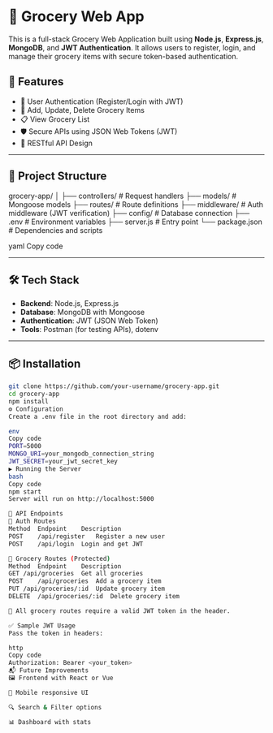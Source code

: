 # 🛒 Grocery Web App

This is a full-stack Grocery Web Application built using **Node.js**, **Express.js**, **MongoDB**, and **JWT Authentication**. It allows users to register, login, and manage their grocery items with secure token-based authentication.

## 🚀 Features

- 🔐 User Authentication (Register/Login with JWT)
- 🧾 Add, Update, Delete Grocery Items
- 📋 View Grocery List
- 🛡️ Secure APIs using JSON Web Tokens (JWT)
- 🧩 RESTful API Design

---

## 📁 Project Structure

grocery-app/
│
├── controllers/ # Request handlers
├── models/ # Mongoose models
├── routes/ # Route definitions
├── middleware/ # Auth middleware (JWT verification)
├── config/ # Database connection
├── .env # Environment variables
├── server.js # Entry point
└── package.json # Dependencies and scripts

yaml
Copy code

---

## 🛠️ Tech Stack

- **Backend**: Node.js, Express.js
- **Database**: MongoDB with Mongoose
- **Authentication**: JWT (JSON Web Token)
- **Tools**: Postman (for testing APIs), dotenv

---

## 📦 Installation

```bash
git clone https://github.com/your-username/grocery-app.git
cd grocery-app
npm install
⚙️ Configuration
Create a .env file in the root directory and add:

env
Copy code
PORT=5000
MONGO_URI=your_mongodb_connection_string
JWT_SECRET=your_jwt_secret_key
▶️ Running the Server
bash
Copy code
npm start
Server will run on http://localhost:5000

🔑 API Endpoints
👤 Auth Routes
Method	Endpoint	Description
POST	/api/register	Register a new user
POST	/api/login	Login and get JWT

🛒 Grocery Routes (Protected)
Method	Endpoint	Description
GET	/api/groceries	Get all groceries
POST	/api/groceries	Add a grocery item
PUT	/api/groceries/:id	Update grocery item
DELETE	/api/groceries/:id	Delete grocery item

🔐 All grocery routes require a valid JWT token in the header.

✅ Sample JWT Usage
Pass the token in headers:

http
Copy code
Authorization: Bearer <your_token>
📬 Future Improvements
🖼️ Frontend with React or Vue

📱 Mobile responsive UI

🔍 Search & Filter options

📊 Dashboard with stats
